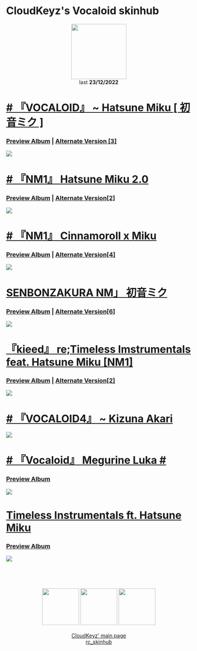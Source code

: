 # CloudKeyz's Vocaloid skinhub
<p align="center">
<a href="https://osu.ppy.sh/users/15194624">
  <img src="https://a.ppy.sh/15194624"  
       width="150"
       height="150"></a>
<br>
last <b>23/12/2022</b>
</p>

# [# 『VOCALOID』 ~ Hatsune Miku [ 初音ミク ]](https://drive.google.com/file/d/1_T2Cc1zbtzl_Xt6000I24gNM-6jtXiQ-/view?usp=share_link)
### [Preview Album](https://imgur.com/a/6yMAOmJ) | [Alternate Version [3]](https://drive.google.com/drive/folders/1rpoRnTbCbTo3k3_qTyl1pzQpMzVygFlZ)
[![](https://i.imgur.com/BmA5Qyq.jpeg)](https://drive.google.com/file/d/1_T2Cc1zbtzl_Xt6000I24gNM-6jtXiQ-/view?usp=share_link)

# [# 『NM1』 Hatsune Miku 2.0](https://drive.google.com/file/d/1rv2YDt5sUxGdMdRCbUAJCUyewDAe5Ez0/view?usp=share_link)
### [Preview Album](https://imgur.com/a/2wFiGU9) | [Alternate Version[2]](https://drive.google.com/drive/folders/1i_VPODNvD9f-IjMKM_-TkuqLBzAYLH86)
[![](https://i.imgur.com/cdgknhX.jpeg)](https://drive.google.com/file/d/1rv2YDt5sUxGdMdRCbUAJCUyewDAe5Ez0/view?usp=share_link)

# [# 『NM1』 Cinnamoroll x Miku](https://drive.google.com/file/d/1FVLGw62Hl88OTNOQxYt70-UR6V2xaUrQ/view?usp=share_link)
### [Preview Album](https://imgur.com/a/OBOPQ1K) | [Alternate Version[4]](https://drive.google.com/drive/folders/1kCWj32U7KuCTeqLHE0k0CBzVR68FRFJI)
[![](https://i.imgur.com/BSVx18k.png)](https://drive.google.com/file/d/1FVLGw62Hl88OTNOQxYt70-UR6V2xaUrQ/view?usp=share_link)

# [SENBONZAKURA NM」 初音ミク](https://drive.google.com/file/d/1DvTRty5MO37Uk_cIFUWf0uDQWNQv7kZq/view?usp=share_link)
### [Preview Album](https://imgur.com/a/ewGOY1N) | [Alternate Version[6]](https://drive.google.com/drive/folders/1LdivHgOjHKLsTmmCM9XbLdNk2S0657T6)
[![](https://i.imgur.com/PwVXtCr.jpeg)](https://drive.google.com/file/d/1DvTRty5MO37Uk_cIFUWf0uDQWNQv7kZq/view?usp=share_link)

# [『kieed』 re;Timeless Imstrumentals feat. Hatsune Miku [NM1]](https://drive.google.com/file/d/1EGH75IXDo3UHRAcD1LeLoFs-4BXWGG-A/view?usp=share_link)
### [Preview Album](https://imgur.com/a/dvL31OX) | [Alternate Version[2]](https://drive.google.com/drive/folders/1jwYvG1cbwQK8vAGDFKx2bms2mq8yC0e9)
[![](https://i.imgur.com/3QrkJ84.jpeg)](https://drive.google.com/file/d/1EGH75IXDo3UHRAcD1LeLoFs-4BXWGG-A/view?usp=share_link)

# [# 『VOCALOID4』 ~ Kizuna Akari](https://drive.google.com/file/d/1FGSvL1jK7oBaXaSjBqxY1ifFwVFZyfBa/view)
[![](https://i.imgur.com/KNaj4Hx.jpeg)](https://drive.google.com/file/d/1FGSvL1jK7oBaXaSjBqxY1ifFwVFZyfBa/view)

# [# 『Vocaloid』 Megurine Luka #](https://drive.google.com/file/d/1bS21rSkcuIMQjt08-IVxpS-Q_tCgZFOm/view)
### [Preview Album](https://imgur.com/a/eptCVfr)
[![](https://i.imgur.com/Kz51UrC.jpeg)](https://drive.google.com/file/d/1bS21rSkcuIMQjt08-IVxpS-Q_tCgZFOm/view)

# [Timeless Instrumentals ft. Hatsune Miku](https://drive.google.com/file/d/1Z_MU2lMmEDWOUVS70X8SIAyMwuFvdVCk/view)
### [Preview Album](https://imgur.com/a/x0vXZKX)
[![](https://i.imgur.com/YHyP2jj.jpeg)](https://drive.google.com/file/d/1Z_MU2lMmEDWOUVS70X8SIAyMwuFvdVCk/view)

#
<p align="center">
  <br></br>
  <a href="https://www.twitch.tv/darrius_washere">
  <img src="https://i.imgur.com/HM030lk.png" 
       width="100" 
       height="100"></a>
  <a href="https://www.youtube.com/channel/UCl8JiJnx0V17T1Je6Ge73Iw">
  <img src="https://i.imgur.com/YWbDUUy.png"  
       width="100" 
       height="100"></a>
  <a href="https://twitter.com/CloudyKeyz">
  <img src="https://i.imgur.com/PUQ5uWf.png" 
       width="100" 
       height="100"></a>
  <br></br>
  <a href="cloudkeyzMain.md">CloudKeyz' main page</a><br>
  <a href="https://github.com/ryancranie/skinhub">rc_skinhub</a>
 </p>



